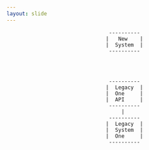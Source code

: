 ```yaml
---
layout: slide
---
```

                                     ---------- 
                                    |   New    |
                                    |  System  |
                                     ---------- 




                                     ----------
                                    |  Legacy  |
                                    |  One     |
                                    |  API     |
                                     ----------
                                         |
                                     ----------
                                    |  Legacy  |
                                    |  System  |
                                    |  One     |
                                     ---------- 
